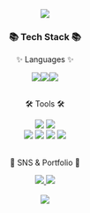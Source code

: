 <div align=center>
	<img src="https://capsule-render.vercel.app/api?type=waving&color=auto&height=150&section=header&text=Junsoo's%20Github!&fontSize=37" />	
</div>
<div align=center>
	<h3>📚 Tech Stack 📚</h3>
	<p>✨ Languages ✨</p>
</div>

<div align=center>
<img src="https://img.shields.io/badge/python-3776AB?style=flat&logo=python&logoColor=white"/><img src="https://img.shields.io/badge/cplusplus-00599C?style=flat&logo=cplusplus&logoColor=white"/><img src="https://img.shields.io/badge/Java-007396?style=flat&logo=OpenJDK&logoColor=white"/>
</div>
<br>
<div align=center>
	<p>🛠 Tools 🛠</p>
</div>
<div align=center>
	<img src="https://img.shields.io/badge/IntelliJ%20IDEAE-000000?style=flat&logo=EclipseIDE&logoColor=white" />
	<img src="https://img.shields.io/badge/Visual%20Studio%20Code-007ACC?style=flat&logo=VisualStudioCode&logoColor=white" />
	<br>
  	<img src="https://img.shields.io/badge/Eclipse%20IDE-2C2255?style=flat&logo=EclipseIDE&logoColor=white" />
	<img src="https://img.shields.io/badge/GitHub-181717?style=flat&logo=GitHub&logoColor=white" />
  	<img src="https://img.shields.io/badge/Git-F05032?style=flat&logo=Git&logoColor=white" />
  	<img src="https://img.shields.io/badge/Anaconda-44A833?style=flat&logo=anaconda&logoColor=white" />
</div>
<br>
<div align=center>
	<p>🎨 SNS & Portfolio 🎨</p>
</div>
<div align=center>
<a href="https://numerous-mandrill-43b.notion.site/UMC-5th-9e3074d12b3c4e9091252c91b4d59b90?pvs=4" target="_blank"><img src="https://img.shields.io/badge/notion-000000?style=flat&logo=OpenJDK&logoColor=white"/>
	<img src="https://img.shields.io/badge/Discord-5865F2?style=flat&logo=Discord&logoColor=white" />
</div>
<div align=center>
	<br>
  <img src="https://github-readme-stats.vercel.app/api/top-langs/?username=elephant0302&layout=compact&theme=radical">
</div>

<!--
**elephant0302/elephant0302** is a ✨ _special_ ✨ repository because its `README.md` (this file) appears on your GitHub profile.

Here are some ideas to get you started:

- 🔭 I’m currently working on ...
- 🌱 I’m currently learning ...
- 👯 I’m looking to collaborate on ...
- 🤔 I’m looking for help with ...x
- 💬 Ask me about ...
- 📫 How to reach me: ...
- 😄 Pronouns: ...
- ⚡ Fun fact: ...
-->
